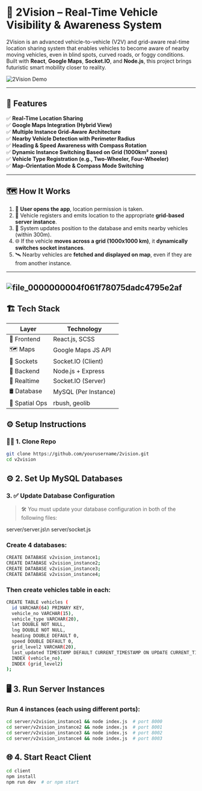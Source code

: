 # 🚗 2Vision – Real-Time Vehicle Visibility & Awareness System

2Vision is an advanced vehicle-to-vehicle (V2V) and grid-aware real-time location sharing system that enables vehicles to become aware of nearby moving vehicles, even in blind spots, curved roads, or foggy conditions. Built with **React**, **Google Maps**, **Socket.IO**, and **Node.js**, this project brings futuristic smart mobility closer to reality.

![2Vision Demo](./preview.gif)

---

## 🚀 Features

✅ **Real-Time Location Sharing**  
✅ **Google Maps Integration (Hybrid View)**  
✅ **Multiple Instance Grid-Aware Architecture**  
✅ **Nearby Vehicle Detection with Perimeter Radius**  
✅ **Heading & Speed Awareness with Compass Rotation**  
✅ **Dynamic Instance Switching Based on Grid (1000km² zones)**  
✅ **Vehicle Type Registration (e.g., Two-Wheeler, Four-Wheeler)**  
✅ **Map-Orientation Mode & Compass Mode Switching** 

---

## 🗺️ How It Works

1. 📍 **User opens the app**, location permission is taken.
2. 📡 Vehicle registers and emits location to the appropriate **grid-based server instance**.
3. 🔄 System updates position to the database and emits nearby vehicles (within 300m).
4. 🌐 If the vehicle **moves across a grid (1000x1000 km)**, it **dynamically switches socket instances**.
5. 🛰️ Nearby vehicles are **fetched and displayed on map**, even if they are from another instance.

---
![file_0000000004f061f78075dadc4795e2af](https://github.com/user-attachments/assets/1455d72c-bdee-418d-b15a-80732a4146e6)
---

## 🏗️ Tech Stack

| Layer          | Technology         |
|----------------|--------------------|
| 🧠 Frontend     | React.js, SCSS     |
| 🗺️ Maps         | Google Maps JS API |
| 🔌 Sockets      | Socket.IO (Client) |
| 🧩 Backend      | Node.js + Express  |
| 📡 Realtime     | Socket.IO (Server) |
| 🛢️ Database     | MySQL (Per Instance) |
| 📐 Spatial Ops  | rbush, geolib      |


## ⚙️ Setup Instructions

### 🧑‍💻 1. Clone Repo

```bash
git clone https://github.com/yourusername/2vision.git
cd v2vision
```

## ⚙️ 2. Set Up MySQL Databases

### 3. ✅ Update Database Configuration

> 🛠 You must update your database configuration in both of the following files:

server/server.js\n
server/socket.js


### Create 4 databases:

```bash
CREATE DATABASE v2vision_instance1;
CREATE DATABASE v2vision_instance2;
CREATE DATABASE v2vision_instance3;
CREATE DATABASE v2vision_instance4;
```

### Then create vehicles table in each:
```bash
CREATE TABLE vehicles (
  id VARCHAR(64) PRIMARY KEY,
  vehicle_no VARCHAR(15),
  vehicle_type VARCHAR(20),
  lat DOUBLE NOT NULL,
  lng DOUBLE NOT NULL,
  heading DOUBLE DEFAULT 0,
  speed DOUBLE DEFAULT 0,
  grid_level2 VARCHAR(20),
  last_updated TIMESTAMP DEFAULT CURRENT_TIMESTAMP ON UPDATE CURRENT_TIMESTAMP,
  INDEX (vehicle_no),
  INDEX (grid_level2)
);
```

## 🖥️ 3. Run Server Instances
### Run 4 instances (each using different ports):
```bash
cd server/v2vision_instance1 && node index.js  # port 8000
cd server/v2vision_instance2 && node index.js  # port 8001
cd server/v2vision_instance3 && node index.js  # port 8002
cd server/v2vision_instance4 && node index.js  # port 8003
```

## 🌐 4. Start React Client
```bash
cd client
npm install
npm run dev  # or npm start
```

